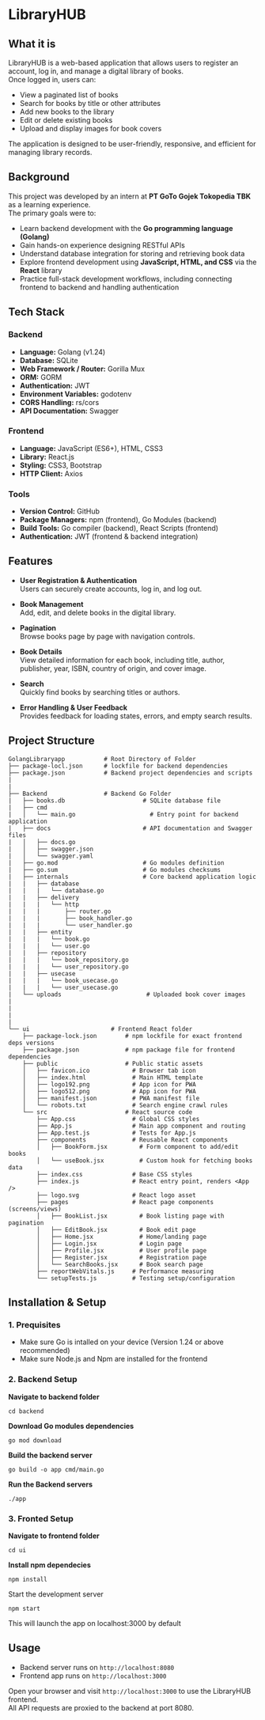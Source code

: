# LibraryHUB

## What it is
LibraryHUB is a web-based application that allows users to register an account, log in, and manage a digital library of books.  
Once logged in, users can:
- View a paginated list of books
- Search for books by title or other attributes
- Add new books to the library
- Edit or delete existing books
- Upload and display images for book covers

The application is designed to be user-friendly, responsive, and efficient for managing library records.

## Background
This project was developed by an intern at **PT GoTo Gojek Tokopedia TBK** as a learning experience.  
The primary goals were to:
- Learn backend development with the **Go programming language (Golang)**
- Gain hands-on experience designing RESTful APIs
- Understand database integration for storing and retrieving book data
- Explore frontend development using **JavaScript, HTML, and CSS** via the **React** library
- Practice full-stack development workflows, including connecting frontend to backend and handling authentication

## Tech Stack
### Backend
- **Language:** Golang (v1.24)  
- **Database:** SQLite  
- **Web Framework / Router:** Gorilla Mux  
- **ORM:** GORM  
- **Authentication:** JWT 
- **Environment Variables:** godotenv  
- **CORS Handling:** rs/cors  
- **API Documentation:** Swagger

### Frontend
- **Language:** JavaScript (ES6+), HTML, CSS3
- **Library:** React.js  
- **Styling:** CSS3, Bootstrap  
- **HTTP Client:** Axios

### Tools
- **Version Control:** GitHub
- **Package Managers:** npm (frontend), Go Modules (backend)
- **Build Tools:** Go compiler (backend), React Scripts (frontend)
- **Authentication:** JWT (frontend & backend integration)

## Features

- **User Registration & Authentication**  
  Users can securely create accounts, log in, and log out.

- **Book Management**  
  Add, edit, and delete books in the digital library.

- **Pagination**  
  Browse books page by page with navigation controls.

- **Book Details**  
  View detailed information for each book, including title, author, publisher, year, ISBN, country of origin, and cover image.

- **Search**  
  Quickly find books by searching titles or authors.

- **Error Handling & User Feedback**  
  Provides feedback for loading states, errors, and empty search results.


## Project Structure

```
GolangLibraryapp           # Root Directory of Folder
├── package-locl.json      # lockfile for backend dependencies
├── package.json           # Backend project dependencies and scripts
|
|
├── Backend                # Backend Go Folder
|   ├── books.db                      # SQLite database file
|   ├── cmd
|   │   └── main.go                     # Entry point for backend application
|   ├── docs                          # API documentation and Swagger files
|   │   ├── docs.go
|   │   ├── swagger.json
|   │   └── swagger.yaml
|   ├── go.mod                        # Go modules definition
|   ├── go.sum                        # Go modules checksums
|   ├── internals                     # Core backend application logic
|   |   ├── database
|   |   |   └── database.go
|   |   ├── delivery
|   |   |   └── http
|   |   |       ├── router.go
|   |   |       ├── book_handler.go
|   |   |       └── user_handler.go
|   |   ├── entity
|   |   |   └── book.go
|   |   |   └── user.go
|   |   ├── repository
|   |   |   └── book_repository.go
|   |   |   └── user_repository.go
|   |   ├── usecase
|   |   |   └── book_usecase.go
|   |   |   └── user_usecase.go
|   └── uploads                        # Uploaded book cover images
|
|
|
|
└── ui                       # Frontend React folder
    ├── package-lock.json        # npm lockfile for exact frontend deps versions
    ├── package.json             # npm package file for frontend dependencies
    ├── public                   # Public static assets
    │   ├── favicon.ico            # Browser tab icon
    │   ├── index.html             # Main HTML template
    │   ├── logo192.png            # App icon for PWA
    │   ├── logo512.png            # App icon for PWA
    │   ├── manifest.json          # PWA manifest file
    │   └── robots.txt             # Search engine crawl rules
    └── src                      # React source code
        ├── App.css                # Global CSS styles
        ├── App.js                 # Main app component and routing
        ├── App.test.js            # Tests for App.js
        ├── components             # Reusable React components
        │   ├── BookForm.jsx         # Form component to add/edit books
        │   └── useBook.jsx          # Custom hook for fetching books data
        ├── index.css              # Base CSS styles
        ├── index.js               # React entry point, renders <App />
        ├── logo.svg               # React logo asset
        ├── pages                  # React page components (screens/views)
        │   ├── BookList.jsx         # Book listing page with pagination
        │   ├── EditBook.jsx         # Book edit page
        │   ├── Home.jsx             # Home/landing page
        │   ├── Login.jsx            # Login page
        │   ├── Profile.jsx          # User profile page
        │   ├── Register.jsx         # Registration page
        │   └── SearchBooks.jsx      # Book search page
        ├── reportWebVitals.js     # Performance measuring
        └── setupTests.js          # Testing setup/configuration
```

## Installation & Setup

### 1. Prequisites 
   - Make sure Go is intalled on your device (Version 1.24 or above recommended)
   - Make sure Node.js and Npm are installed for the frontend

### 2. Backend Setup

**Navigate to backend folder**
```
cd backend
```

**Download Go modules dependencies**
```
go mod download
```

**Build the backend server**
```
go build -o app cmd/main.go
```

**Run the Backend servers**
```
./app
```

### 3. Fronted Setup

**Navigate to frontend folder**
```
cd ui
```

**Install npm dependecies**
```
npm install
```

Start the development server
```
npm start
```

This will launch the app on localhost:3000 by default

## Usage

- Backend server runs on `http://localhost:8080`
- Frontend app runs on `http://localhost:3000`

Open your browser and visit `http://localhost:3000` to use the LibraryHUB frontend.  
All API requests are proxied to the backend at port 8080.






